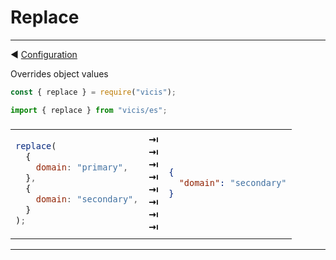 # Replace

---

◀ [Configuration](/en/configuration.md)

Overrides object values

```js
const { replace } = require("vicis");
```

```js
import { replace } from "vicis/es";
```

<table><thead><tr><td colspan="3">
</td></tr></thead><tbody>
<tr><td>

```js
replace(
  {
    domain: "primary",
  },
  {
    domain: "secondary",
  }
);
```

</td>
<td>
<strong>&#x21E5;</strong><br>
<strong>&#x21E5;</strong><br>
<strong>&#x21E5;</strong><br>
<strong>&#x21E5;</strong><br>
<strong>&#x21E5;</strong><br>
<strong>&#x21E5;</strong><br>
<strong>&#x21E5;</strong><br>
<strong>&#x21E5;</strong><br>
</td>
<td>

```json
{
  "domain": "secondary"
}
```

</td></tr>
</tbody></table>

---
